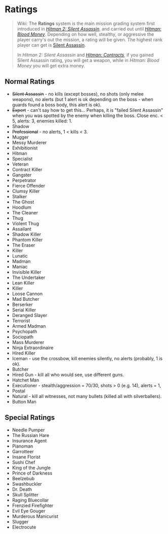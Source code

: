 # Ratings

> Wiki: The **Ratings** system is the main mission grading system first introduced in *[Hitman 2: Silent Assassin](https://hitman.fandom.com/wiki/Hitman_2:_Silent_Assassin)*, and carried out until *[Hitman: Blood Money](https://hitman.fandom.com/wiki/Hitman:_Blood_Money)*. Depending on how well, stealthy, or aggressive the player carry's out the mission, a rating will be given. The highest rank player can get is [Silent Assassin](https://hitman.fandom.com/wiki/Silent_Assassin).
>
> In *Hitman 2: Silent Assassin* and *[Hitman: Contracts](https://hitman.fandom.com/wiki/Hitman:_Contracts)*, if you gained Silent Assassin rating, you will get a weapon, while in *Hitman: Blood Money* you will get extra money.

## Normal Ratings

- ~~Silent Assassin~~ - no kills (except bosses), no shots (only melee weapons), no alerts (but 1 alert is ok depending on the boss - when guards found a boss body, this alert is ok).
- ~~Expert~~ - can't say how to get this... Perhaps, it is "failed Silent Assassin" when you was spotted by the enemy when killing the boss. Close enc. < 5, alerts: 3, enemies killed: 1.
- Shadow
- ~~Professional~~ - no alerts, 1 < kills < 3.
- Mugger
- Messy Murderer
- Exhibitionist
- Hitman
- Specialist
- Veteran
- Contract Killer
- Gangster
- Perpetrator
- Fierce Offender
- Clumsy Killer
- Stalker
- The Ghost
- Hoodlum
- The Cleaner
- Thug
- Violent Thug
- Assailant
- Shadow Killer
- Phantom Killer
- The Eraser
- Killer
- Lunatic
- Madman
- Maniac
- Invisible Killer
- The Undertaker
- Lean Killer
- Killer
- Loose Cannon
- Mad Butcher
- Berserker
- Serial Killer
- Deranged Slayer
- Terrorist
- Armed Madman
- Psychopath
- Sociopath
- Mass Murderer
- Ninja Extraordinaire
- Hired Killer
- Iceman - use the crossbow, kill enemies silently, no alerts (probably, 1 is ok).
- Butcher
- Hired Gun - kill all who would see, use different guns.
- Hatchet Man
- Executioner - stealth/aggression = 70/30, shots > 0 (e.g. 14), alerts = 1,
- Postal
- Natural - kill all witnesses, not many bullets (killed all with silverballers). 
- Button Man

## Special Ratings

- Needle Pumper
- The Russian Hare
- Insurance Agent
- Pianoman
- Garrotteer
- Insane Florist
- Sushi Chef
- King of the Jungle
- Prince of Darkness
- Beelzebub
- Swashbuckler
- Dr. Death
- Skull Splitter
- Raging Bluecollar
- Frenzied Firefighter
- Evil Eye Gouger
- Murderous Manicurist
- Slugger
- Electrocute

﻿